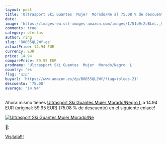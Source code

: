 ```yaml
---
layout: post
title: 'Ultrasport Ski Guantes  Mujer  Morado/Ne al 75.08 % de descuento'
date: 
image: 'https://images-eu.ssl-images-amazon.com/images/I/51o9rZcBLnL._SL200_.jpg'
comments: true
category: ofertas
author: ring
slug: 'B0055QL2WY-es'
actualPrice: 14.94 EUR
currency: EUR
price: 14.94
comparePrice: 59.95 EUR
prodname: 'Ultrasport Ski Guantes  Mujer  Morado/Negro  L'
country: 'es'
flag: '🇪🇸'
buyurl: 'https://www.amazon.es/dp/B0055QL2WY/?tag=tolees-21'
descuento: '75.08'
average: '14.94'
---
```


Ahora mismo tienes [Ultrasport Ski Guantes  Mujer  Morado/Negro  L](https://www.amazon.es/dp/B0055QL2WY/?tag=tolees-21) a 14.94 EUR (original: 59.95 EUR) (75.08 %  de descuento) en el siguiente enlace!

[![Ultrasport Ski Guantes  Mujer  Morado/Ne](https://images-eu.ssl-images-amazon.com/images/I/51o9rZcBLnL._SL200_.jpg)](https://www.amazon.es/dp/B0055QL2WY/?tag=tolees-21)

🔎:


[Visítala!!!](https://www.amazon.es/dp/B0055QL2WY/?tag=tolees-21)
